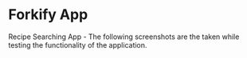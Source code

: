 # Forkify App

Recipe Searching App - The following screenshots are the taken while testing the functionality of the application.




